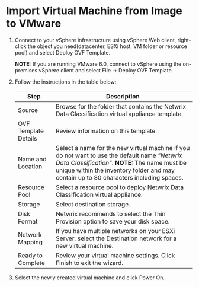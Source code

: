 # Import Virtual Machine from Image to VMware

1. Connect to your vSphere infrastructure using vSphere Web client, right-click the object you
   need(datacenter, ESXi host, VM folder or resource pool) and select Deploy OVF Template.

   **NOTE:** If you are running VMware 6.0, connect to vSphere using the on-premises vSphere client
   and select File → Deploy OVF Template.

2. Follow the instructions in the table below:

   | Step                 | Description                                                                                                                                                                                                                               |
   | -------------------- | ----------------------------------------------------------------------------------------------------------------------------------------------------------------------------------------------------------------------------------------- |
   | Source               | Browse for the folder that contains the Netwrix Data Classification virtual appliance template.                                                                                                                                           |
   | OVF Template Details | Review information on this template.                                                                                                                                                                                                      |
   | Name and Location    | Select a name for the new virtual machine if you do not want to use the default name _"Netwrix Data Classification"_. **NOTE:** The name must be unique within the inventory folder and may contain up to 80 characters including spaces. |
   | Resource Pool        | Select a resource pool to deploy Netwrix Data Classification virtual appliance.                                                                                                                                                           |
   | Storage              | Select destination storage.                                                                                                                                                                                                               |
   | Disk Format          | Netwrix recommends to select the Thin Provision option to save your disk space.                                                                                                                                                           |
   | Network Mapping      | If you have multiple networks on your ESXi Server, select the Destination network for a new virtual machine.                                                                                                                              |
   | Ready to Complete    | Review your virtual machine settings. Click Finish to exit the wizard.                                                                                                                                                                    |

3. Select the newly created virtual machine and click Power On.
